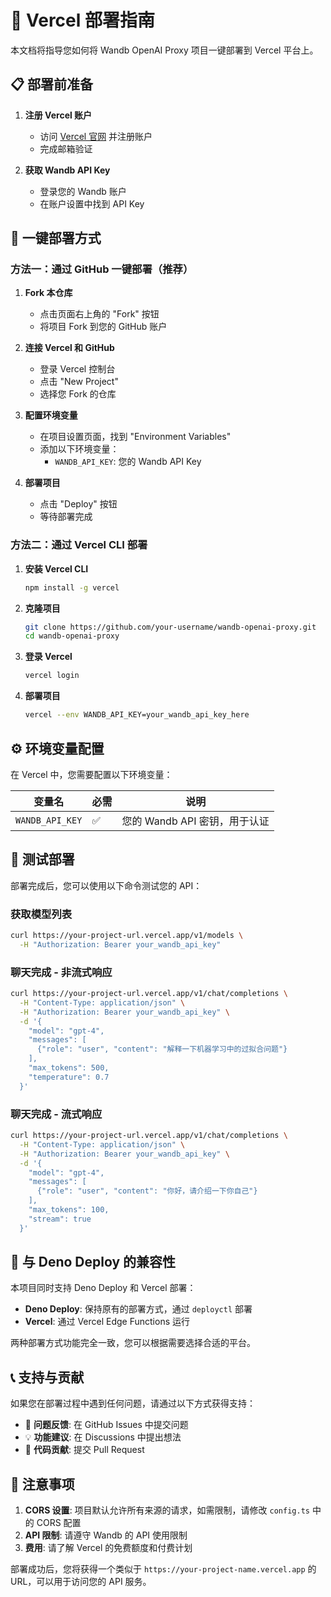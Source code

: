 # 🚀 Vercel 部署指南

本文档将指导您如何将 Wandb OpenAI Proxy 项目一键部署到 Vercel 平台上。

## 📋 部署前准备

1. **注册 Vercel 账户**
   - 访问 [Vercel 官网](https://vercel.com) 并注册账户
   - 完成邮箱验证

2. **获取 Wandb API Key**
   - 登录您的 Wandb 账户
   - 在账户设置中找到 API Key

## 🚀 一键部署方式

### 方法一：通过 GitHub 一键部署（推荐）

1. **Fork 本仓库**
   - 点击页面右上角的 "Fork" 按钮
   - 将项目 Fork 到您的 GitHub 账户

2. **连接 Vercel 和 GitHub**
   - 登录 Vercel 控制台
   - 点击 "New Project"
   - 选择您 Fork 的仓库

3. **配置环境变量**
   - 在项目设置页面，找到 "Environment Variables"
   - 添加以下环境变量：
     - `WANDB_API_KEY`: 您的 Wandb API Key

4. **部署项目**
   - 点击 "Deploy" 按钮
   - 等待部署完成

### 方法二：通过 Vercel CLI 部署

1. **安装 Vercel CLI**
   ```bash
   npm install -g vercel
   ```

2. **克隆项目**
   ```bash
   git clone https://github.com/your-username/wandb-openai-proxy.git
   cd wandb-openai-proxy
   ```

3. **登录 Vercel**
   ```bash
   vercel login
   ```

4. **部署项目**
   ```bash
   vercel --env WANDB_API_KEY=your_wandb_api_key_here
   ```

## ⚙️ 环境变量配置

在 Vercel 中，您需要配置以下环境变量：

| 变量名 | 必需 | 说明 |
|--------|------|------|
| `WANDB_API_KEY` | ✅ | 您的 Wandb API 密钥，用于认证 |

## 🧪 测试部署

部署完成后，您可以使用以下命令测试您的 API：

### 获取模型列表
```bash
curl https://your-project-url.vercel.app/v1/models \
  -H "Authorization: Bearer your_wandb_api_key"
```

### 聊天完成 - 非流式响应
```bash
curl https://your-project-url.vercel.app/v1/chat/completions \
  -H "Content-Type: application/json" \
  -H "Authorization: Bearer your_wandb_api_key" \
  -d '{
    "model": "gpt-4",
    "messages": [
      {"role": "user", "content": "解释一下机器学习中的过拟合问题"}
    ],
    "max_tokens": 500,
    "temperature": 0.7
  }'
```

### 聊天完成 - 流式响应
```bash
curl https://your-project-url.vercel.app/v1/chat/completions \
  -H "Content-Type: application/json" \
  -H "Authorization: Bearer your_wandb_api_key" \
  -d '{
    "model": "gpt-4",
    "messages": [
      {"role": "user", "content": "你好，请介绍一下你自己"}
    ],
    "max_tokens": 100,
    "stream": true
  }'
```

## 🔄 与 Deno Deploy 的兼容性

本项目同时支持 Deno Deploy 和 Vercel 部署：

- **Deno Deploy**: 保持原有的部署方式，通过 `deployctl` 部署
- **Vercel**: 通过 Vercel Edge Functions 运行

两种部署方式功能完全一致，您可以根据需要选择合适的平台。

## 📞 支持与贡献

如果您在部署过程中遇到任何问题，请通过以下方式获得支持：

- 🐛 **问题反馈**: 在 GitHub Issues 中提交问题
- 💡 **功能建议**: 在 Discussions 中提出想法
- 🔧 **代码贡献**: 提交 Pull Request

## 📝 注意事项

1. **CORS 设置**: 项目默认允许所有来源的请求，如需限制，请修改 `config.ts` 中的 CORS 配置
2. **API 限制**: 请遵守 Wandb 的 API 使用限制
3. **费用**: 请了解 Vercel 的免费额度和付费计划

部署成功后，您将获得一个类似于 `https://your-project-name.vercel.app` 的 URL，可以用于访问您的 API 服务。